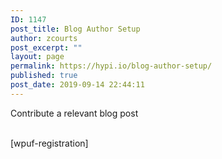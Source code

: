 ```yaml
---
ID: 1147
post_title: Blog Author Setup
author: zcourts
post_excerpt: ""
layout: page
permalink: https://hypi.io/blog-author-setup/
published: true
post_date: 2019-09-14 22:44:11
---
```

<p>Contribute a relevant blog post<br /><br /></p>

<!-- wp:html -->
[wpuf-registration]
<!-- /wp:html -->